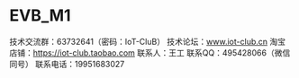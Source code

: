 # EVB_M1

技术交流群：63732641（密码：IoT-CluB）
技术论坛：www.iot-club.cn
淘宝店铺：https://iot-club.taobao.com
联系人：王工
联系QQ：495428066（微信同号）
联系电话：19951683027
